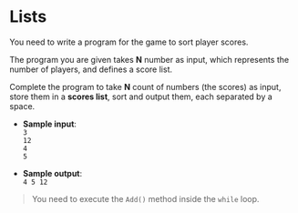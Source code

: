 # Lists

You need to write a program for the game to sort player scores.

The program you are given takes **N** number as input, which represents the number of players, and defines a score list.

Complete the program to take **N** count of numbers (the scores) as input, store them in a **scores list**, sort and output them, each separated by a space.

- **Sample input**:  
`3`  
`12`  
`4`  
`5`  

- **Sample output**:  
`4 5 12`

>You need to execute the `Add()` method inside the `while` loop.
